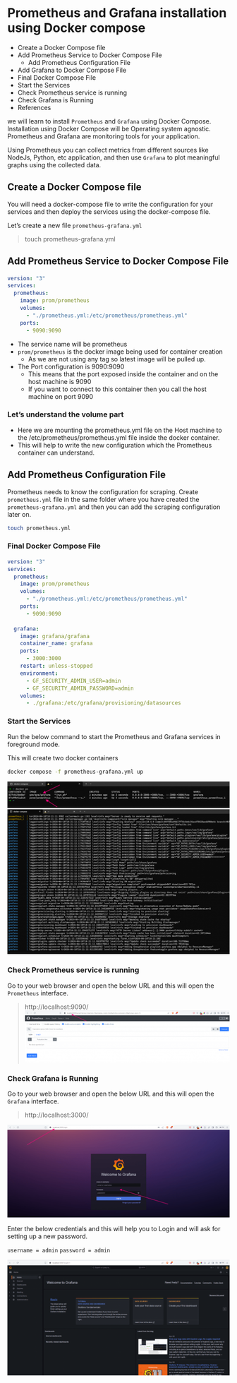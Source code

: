 # Prometheus and Grafana installation using Docker compose

- Create a Docker Compose file
- Add Prometheus Service to Docker Compose File
  - Add Prometheus Configuration File
- Add Grafana to Docker Compose File
- Final Docker Compose File
- Start the Services
- Check Prometheus service is running
- Check Grafana is Running
- References

we will learn to install `Prometheus` and `Grafana` using Docker Compose. Installation using Docker Compose will be Operating system agnostic. Prometheus and Grafana are monitoring tools for your application.

Using Prometheus you can collect metrics from different sources like NodeJs, Python, etc application, and then use `Grafana` to plot meaningful graphs using the collected data.

## Create a Docker Compose file

You will need a docker-compose file to write the configuration for your services and then deploy the services using the docker-compose file.

Let’s create a new file `prometheus-grafana.yml`

> touch prometheus-grafana.yml

## Add Prometheus Service to Docker Compose File

```yaml
version: "3"
services:
  prometheus:
    image: prom/prometheus
    volumes:
      - "./prometheus.yml:/etc/prometheus/prometheus.yml"
    ports:
      - 9090:9090
```

- The service name will be prometheus
- `prom/prometheus` is the docker image being used for container creation
  - As we are not using any tag so latest image will be pulled up.
- The Port configuration is 9090:9090
  - This means that the port exposed inside the container and on the host machine is 9090
  - If you want to connect to this container then you call the host machine on port 9090

### Let’s understand the volume part

- Here we are mounting the prometheus.yml file on the Host machine to the /etc/prometheus/prometheus.yml file inside the docker container.
- This will help to write the new configuration which the Prometheus container can understand.

## Add Prometheus Configuration File

Prometheus needs to know the configuration for scraping. Create `prometheus.yml` file in the same folder where you have created the `prometheus-grafana.yml` and then you can add the scraping configuration later on.

```bash
touch prometheus.yml
```

### Final Docker Compose File

```yaml
version: "3"
services:
  prometheus:
    image: prom/prometheus
    volumes:
      - "./prometheus.yml:/etc/prometheus/prometheus.yml"
    ports:
      - 9090:9090

  grafana:
    image: grafana/grafana
    container_name: grafana
    ports:
      - 3000:3000
    restart: unless-stopped
    environment:
      - GF_SECURITY_ADMIN_USER=admin
      - GF_SECURITY_ADMIN_PASSWORD=admin
    volumes:
      - ./grafana:/etc/grafana/provisioning/datasources
```

### Start the Services

Run the below command to start the Prometheus and Grafana services in foreground mode.

This will create two docker containers

```bash
docker compose -f prometheus-grafana.yml up
```
![docker compose run](./assets/docker-compose-run.png)
![docker metrics](./assets/metrics.png)

### Check Prometheus service is running

Go to your web browser and open the below URL and this will open the `Prometheus` interface.

> http://localhost:9090/
![Prometheus](./assets/prometheus-dashboard.png)

### Check Grafana is Running

Go to your web browser and open the below URL and this will open the `Grafana` interface.

> http://localhost:3000/

![alt text](./assets/grafana-login.png)

Enter the below credentials and this will help you to Login and will ask for setting up a new password.

`username = admin`
`password = admin`

![alt text](./assets/grafana-dashboard.png)